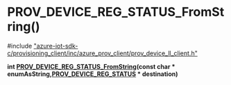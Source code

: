 # PROV_DEVICE_REG_STATUS_FromString()

\#include ["azure-iot-sdk-c/provisioning_client/inc/azure_prov_client/prov_device_ll_client.h"](../iot-c-ref-prov-device-ll-client-h.md)  

**int [PROV_DEVICE_REG_STATUS_FromString](#prov__device__ll__client_8h_1a1c6cdc180f1e221e27f14ddc7a52c371)(const char * enumAsString,[PROV_DEVICE_REG_STATUS](#prov__device__ll__client_8h_1aa49854aa442e8d497377076d841a7f72) * destination)**

